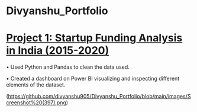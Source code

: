 # Divyanshu_Portfolio

# [Project 1: Startup Funding Analysis in India (2015-2020)](https://github.com/divyanshu905/Startup_Funding)
• Used Python and Pandas to clean the data used.

• Created a dashboard on Power BI visualizing and inspecting different elements of the dataset.

(https://github.com/divyanshu905/Divyanshu_Portfolio/blob/main/images/Screenshot%20(397).png)

